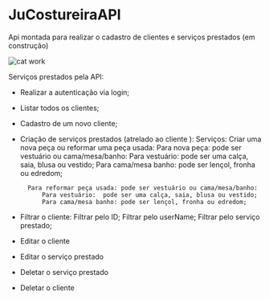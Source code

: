 # JuCostureiraAPI
Api montada para realizar o cadastro de clientes e serviços prestados (em construção)

![cat work](https://user-images.githubusercontent.com/101227284/211430193-5d3e484c-1c5d-414e-9ca2-05b12ae222d5.gif)


Serviços prestados pela API:

- Realizar a autenticação via login;

- Listar todos os clientes;

- Cadastro de um novo cliente;

- Criação de serviços prestados (atrelado ao cliente ):
    Serviços: Criar uma nova peça ou reformar uma peça usada:
        Para nova peça: pode ser vestuário ou cama/mesa/banho:
            Para vestuário:  pode ser uma calça, saia, blusa ou vestido;
            Para cama/mesa banho: pode ser lençol, fronha ou edredom;

        Para reformar peça usada: pode ser vestuário ou cama/mesa/banho:
            Para vestuário:  pode ser uma calça, saia, blusa ou vestido;
            Para cama/mesa banho: pode ser lençol, fronha ou edredom;

- Filtrar o cliente:
    Filtrar pelo ID;
    Filtrar pelo userName;
    Filtrar pelo serviço prestado;

- Editar o cliente

- Editar o serviço prestado

- Deletar o serviço prestado 

- Deletar o cliente
